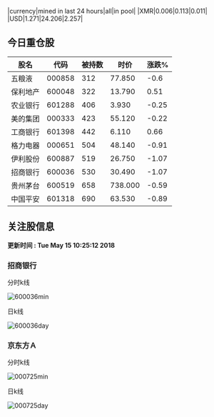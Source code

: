 |currency|mined in last 24 hours|all|in pool|
|XMR|0.006|0.113|0.011|
|USD|1.271|24.206|2.257|

## 今日重仓股 

|股名|代码|被持数|时价|涨跌%|
|---|---|---|---|---|
|五粮液|000858|312|77.850|-0.6|
|保利地产|600048|322|13.790|0.51|
|农业银行|601288|406|3.930|-0.25|
|美的集团|000333|423|55.120|-0.22|
|工商银行|601398|442|6.110|0.66|
|格力电器|000651|504|48.140|-0.91|
|伊利股份|600887|519|26.750|-1.07|
|招商银行|600036|530|30.490|-1.07|
|贵州茅台|600519|658|738.000|-0.59|
|中国平安|601318|690|63.530|-0.89|

## 关注股信息
**更新时间 : Tue May 15 10:25:12 2018**
### 招商银行 
分时k线

![600036min](http://image.sinajs.cn/newchart/min/n/sh600036.gif)

日k线

![600036day](http://image.sinajs.cn/newchart/daily/n/sh600036.gif)

### 京东方Ａ 
分时k线

![000725min](http://image.sinajs.cn/newchart/min/n/sz000725.gif)

日k线

![000725day](http://image.sinajs.cn/newchart/daily/n/sz000725.gif)
